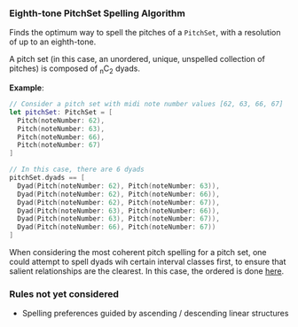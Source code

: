 ### Eighth-tone PitchSet Spelling Algorithm
Finds the optimum way to spell the pitches of a `PitchSet`, with a resolution of up to an eighth-tone.

A pitch set (in this case, an unordered, unique, unspelled collection of pitches) is composed of <sub>n</sub>C<sub>2</sub> dyads.

**Example**:
```Swift
// Consider a pitch set with midi note number values [62, 63, 66, 67]
let pitchSet: PitchSet = [
  Pitch(noteNumber: 62),
  Pitch(noteNumber: 63), 
  Pitch(noteNumber: 66), 
  Pitch(noteNumber: 67)
]

// In this case, there are 6 dyads
pitchSet.dyads == [
  Dyad(Pitch(noteNumber: 62), Pitch(noteNumber: 63)),
  Dyad(Pitch(noteNumber: 62), Pitch(noteNumber: 66)),
  Dyad(Pitch(noteNumber: 62), Pitch(noteNumber: 67)),
  Dyad(Pitch(noteNumber: 63), Pitch(noteNumber: 66)),
  Dyad(Pitch(noteNumber: 63), Pitch(noteNumber: 67)),
  Dyad(Pitch(noteNumber: 66), Pitch(noteNumber: 67))
]
```

When considering the most coherent pitch spelling for a pitch set, one could attempt to spell dyads wih certain interval classes first, to ensure that salient relationships are the clearest. In this case, the ordered is done [here](https://github.com/dn-m/PitchSpellingTools/blob/bean-comparisonstage/PitchSpellingTools/IntervalClass%2BPitchSpelling.swift). 







### Rules not yet considered
- Spelling preferences guided by ascending / descending linear structures

